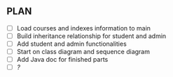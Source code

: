 ## PLAN

- [ ] Load courses and indexes information to main
- [ ] Build inheritance relationship for student and admin
- [ ] Add student and admin functionalities
- [ ] Start on class diagram and sequence diagram
- [ ] Add Java doc for finished parts
- [ ] _?_